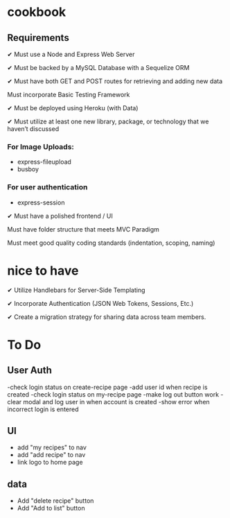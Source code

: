 # cookbook

## Requirements
✔ Must use a Node and Express Web Server

✔ Must be backed by a MySQL Database with a Sequelize ORM  

✔ Must have both GET and POST routes for retrieving and adding new data

Must incorporate Basic Testing Framework 

✔ Must be deployed using Heroku (with Data)

✔ Must utilize at least one new library, package, or technology that we haven’t discussed
 ### For Image Uploads:
 - express-fileupload
 - busboy
 ### For user authentication
 - express-session

✔ Must have a polished frontend / UI 

Must have folder structure that meets MVC Paradigm

Must meet good quality coding standards (indentation, scoping, naming)

# nice to have

✔ Utilize Handlebars for Server-Side Templating

✔ Incorporate Authentication (JSON Web Tokens, Sessions, Etc.)

✔ Create a migration strategy for sharing data across team members.


# To Do

## User Auth

-check login status on create-recipe page
-add user id when recipe is created
-check login status on my-recipe page
-make log out button work
-clear modal and log user in when account is created
-show error when incorrect login is entered

## UI
- add "my recipes" to nav
- add "add recipe" to nav
- link logo to home page

## data
- Add "delete recipe" button
- Add "Add to list" button
